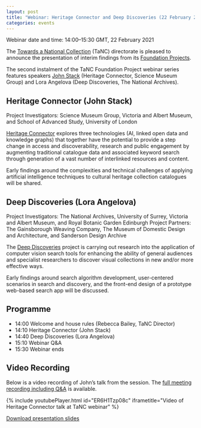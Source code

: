 ```yaml
---
layout: post
title: "Webinar: Heritage Connector and Deep Discoveries (22 February 2021)"
categories: events
---
```


Webinar date and time: 14:00–15:30 GMT, 22 February 2021

The [Towards a National Collection](https://www.nationalcollection.org.uk) (TaNC) directorate is pleased to announce the presentation of interim findings from its [Foundation Projects](https://www.nationalcollection.org.uk/projects).

The second instalment of the TaNC Foundation Project webinar series features speakers [John Stack](https://st-ck.net) (Heritage Connector, Science Museum Group) and Lora Angelova (Deep Discoveries, The National Archives).

## Heritage Connector (John Stack)

Project Investigators: Science Museum Group, Victoria and Albert Museum, and School of Advanced Study, University of London

[Heritage Connector](https://www.sciencemuseumgroup.org.uk/project/heritage-connector/) explores three technologies (AI, linked open data and knowledge graphs) that together have the potential to provide a step change in access and discoverability, research and public engagement by augmenting traditional catalogue data and associated keyword search through generation of a vast number of interlinked resources and content.

Early findings around the complexities and technical challenges of applying artificial intelligence techniques to cultural heritage collection catalogues will be shared.

## Deep Discoveries (Lora Angelova)

Project Investigators: The National Archives, University of Surrey, Victoria and Albert Museum, and Royal Botanic Garden Edinburgh
Project Partners: The Gainsborough Weaving Company, The Museum of Domestic Design and Architecture, and Sanderson Design Archive

The [Deep Discoveries](https://blog.nationalarchives.gov.uk/deep-discoveries-exploring-a-new-way-of-discovering-and-connecting-digitised-collections/) project is carrying out research into the application of computer vision search tools for enhancing the ability of general audiences and specialist researchers to discover visual collections in new and/or more effective ways.

Early findings around search algorithm development, user-centered scenarios in search and discovery, and the front-end design of a prototype web-based search app will be discussed.

## Programme 

- 14:00 Welcome and house rules (Rebecca Bailey, TaNC Director)
- 14:10 Heritage Connector (John Stack)
- 14:40 Deep Discoveries (Lora Angelova)
- 15:10 Webinar Q&A
- 15:30 Webinar ends

## Video Recording

Below is a video recording of John’s talk from the session. The [full meeting recording including Q&A](https://www.youtube.com/watch?v=rE1crHZCRd0) is available.

{% include youtubePlayer.html id="ER6H1Tzp08c" iframetitle="Video of Heritage Connector talk at TaNC webinar" %}

 [Download presentation slides](https://thesciencemuseum.github.io/heritageconnector/post_files/Heritage_Connector_TaNC_Webinar_22_February_2021.pdf)
